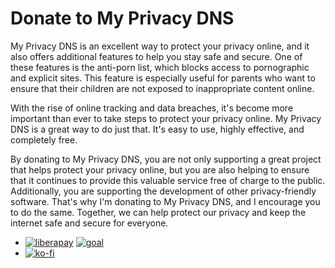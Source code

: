# Donate to My Privacy DNS

My Privacy DNS is an excellent way to protect your privacy online, and it also
 offers additional features to help you stay safe and secure. One of these
 features is the anti-porn list, which blocks access to pornographic and
 explicit sites.
This feature is especially useful for parents who want to ensure that their
 children are not exposed to inappropriate content online.

With the rise of online tracking and data breaches, it's become more important
than ever to take steps to protect your privacy online.
My Privacy DNS is a great way to do just that. It's easy to use, highly
 effective, and completely free.

By donating to My Privacy DNS, you are not only supporting a great project
 that helps protect your privacy online, but you are also helping to ensure
 that it continues to provide this valuable service free of charge to the public.
 Additionally, you are supporting the development of other privacy-friendly software.
That's why I'm donating to My Privacy DNS, and I encourage you to do the same.
Together, we can help protect our privacy and keep the internet safe and secure for everyone.


- [![liberapay](https://www.mypdns.org/fileproxy/?name=sp_receives_mypdns)](https://liberapay.com/MyPDNS/donate) [![goal](https://www.mypdns.org/fileproxy/?name=sp_goal_mypdns)](https://liberapay.com/MyPDNS/donate)
- [![ko-fi](.assets/icons/ko-fi.png)](https://ko-fi.com/X8X37FUGU)
